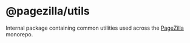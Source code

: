 # @pagezilla/utils

Internal package containing common utilities used across the [PageZilla](https://github.com/dadwic/PageZilla) monorepo.
